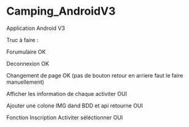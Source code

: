 # Camping_AndroidV3
Application Android V3


Truc à faire :

Forumulaire OK 

Deconnexion OK 

Changement de page OK (pas de bouton retour en arriere faut le faire manuellement)

Afficher les information de chaque activiter OUI

Ajouter une colone IMG dand BDD et api retourne OUI

Fonction Inscription Activiter séléctionner OUI
